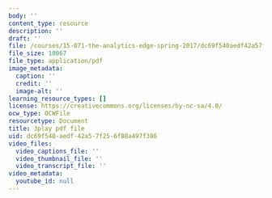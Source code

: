 ```yaml
---
body: ''
content_type: resource
description: ''
draft: ''
file: /courses/15-071-the-analytics-edge-spring-2017/dc69f540aedf42a57f256f88a497f386_WCb-_SRDzKE.pdf
file_size: 10067
file_type: application/pdf
image_metadata:
  caption: ''
  credit: ''
  image-alt: ''
learning_resource_types: []
license: https://creativecommons.org/licenses/by-nc-sa/4.0/
ocw_type: OCWFile
resourcetype: Document
title: 3play pdf file
uid: dc69f540-aedf-42a5-7f25-6f88a497f386
video_files:
  video_captions_file: ''
  video_thumbnail_file: ''
  video_transcript_file: ''
video_metadata:
  youtube_id: null
---
```

